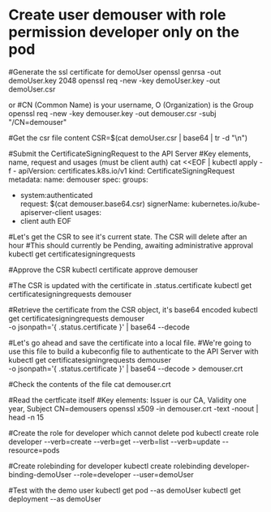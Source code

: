 # Create user demouser with role permission developer only on the pod
#Generate the ssl certificate for demoUser
openssl genrsa -out demoUser.key 2048
openssl req -new -key demoUser.key -out demoUser.csr 

or 
#CN (Common Name) is your username, O (Organization) is the Group
openssl req -new -key demouser.key -out demouser.csr -subj "/CN=demouser"

#Get the csr file content
CSR=$(cat demoUser.csr | base64 | tr -d "\n")

#Submit the CertificateSigningRequest to the API Server
#Key elements, name, request and usages (must be client auth)
cat <<EOF | kubectl apply -f -
apiVersion: certificates.k8s.io/v1
kind: CertificateSigningRequest
metadata:
  name: demouser
spec:
  groups:
  - system:authenticated  
  request: $(cat demouser.base64.csr)
  signerName: kubernetes.io/kube-apiserver-client
  usages:
  - client auth
EOF

#Let's get the CSR to see it's current state. The CSR will delete after an hour
#This should currently be Pending, awaiting administrative approval
kubectl get certificatesigningrequests


#Approve the CSR
kubectl certificate approve demouser

#The CSR is updated with the certificate in .status.certificate
kubectl get certificatesigningrequests demouser 

#Retrieve the certificate from the CSR object, it's base64 encoded
kubectl get certificatesigningrequests demouser \
  -o jsonpath='{ .status.certificate }'  | base64 --decode


#Let's go ahead and save the certificate into a local file. 
#We're going to use this file to build a kubeconfig file to authenticate to the API Server with
kubectl get certificatesigningrequests demouser \
  -o jsonpath='{ .status.certificate }'  | base64 --decode > demouser.crt 

#Check the contents of the file
cat demouser.crt


#Read the certficate itself
#Key elements: Issuer is our CA, Validity one year, Subject CN=demousers
openssl x509 -in demouser.crt -text -noout | head -n 15

#Create the role for developer which cannot delete pod
kubectl create role developer --verb=create --verb=get --verb=list --verb=update --resource=pods

#Create rolebinding for developer
kubectl create rolebinding developer-binding-demoUser --role=developer --user=demoUser

#Test with the demo user
kubectl get pod --as demoUser
kubectl get deployment --as demoUser

